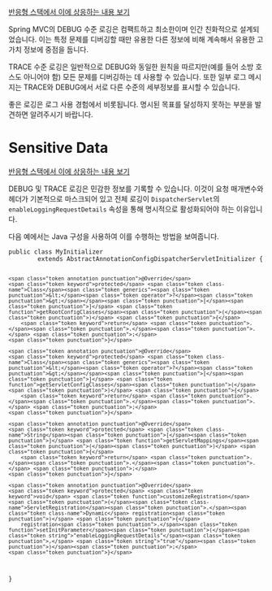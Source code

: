 <p><a href="https://docs.spring.io/spring-framework/reference/web/webflux/reactive-spring.html#webflux-logging">반응형 스택에서 이에 상응하는 내용 보기</a></p>
<p>Spring MVC의 DEBUG 수준 로깅은 컴팩트하고 최소한이며 인간 친화적으로 설계되었습니다. 이는 특정 문제를 디버깅할 때만 유용한 다른 정보에 비해 계속해서 유용한 고가치 정보에 중점을 둡니다.</p>
<p>TRACE 수준 로깅은 일반적으로 DEBUG와 동일한 원칙을 따르지만(예를 들어 소방 호스도 아니어야 함) 모든 문제를 디버깅하는 데 사용할 수 있습니다. 또한 일부 로그 메시지는 TRACE와 DEBUG에서 서로 다른 수준의 세부정보를 표시할 수 있습니다.</p>
<p>좋은 로깅은 로그 사용 경험에서 비롯됩니다. 명시된 목표를 달성하지 못하는 부분을 발견하면 알려주시기 바랍니다.</p>
<h1 id="sensitive-data">Sensitive Data</h1>
<p><a href="https://docs.spring.io/spring-framework/reference/web/webflux/reactive-spring.html#webflux-logging-sensitive-data">반응형 스택에서 이에 상응하는 내용 보기</a></p>
<p>DEBUG 및 TRACE 로깅은 민감한 정보를 기록할 수 있습니다. 이것이 요청 매개변수와 헤더가 기본적으로 마스크되어 있고 전체 로깅이 <code>DispatcherServlet</code>의 <code>enableLoggingRequestDetails</code> 속성을 통해 명시적으로 활성화되어야 하는 이유입니다.</p>
<p>다음 예에서는 Java 구성을 사용하여 이를 수행하는 방법을 보여줍니다.</p>
<pre><code class="language-java"><span class="token keyword">public</span> <span class="token keyword">class</span> <span class="token class-name">MyInitializer</span>
		<span class="token keyword">extends</span> <span class="token class-name">AbstractAnnotationConfigDispatcherServletInitializer</span> <span class="token punctuation">{</span>

	<span class="token annotation punctuation">@Override</span>
	<span class="token keyword">protected</span> <span class="token class-name">Class</span><span class="token generics"><span class="token punctuation">&lt;</span><span class="token operator">?</span><span class="token punctuation">&gt;</span></span><span class="token punctuation">[</span><span class="token punctuation">]</span> <span class="token function">getRootConfigClasses</span><span class="token punctuation">(</span><span class="token punctuation">)</span> <span class="token punctuation">{</span>
		<span class="token keyword">return</span> <span class="token punctuation">.</span><span class="token punctuation">.</span><span class="token punctuation">.</span> <span class="token punctuation">;</span>
	<span class="token punctuation">}</span>

	<span class="token annotation punctuation">@Override</span>
	<span class="token keyword">protected</span> <span class="token class-name">Class</span><span class="token generics"><span class="token punctuation">&lt;</span><span class="token operator">?</span><span class="token punctuation">&gt;</span></span><span class="token punctuation">[</span><span class="token punctuation">]</span> <span class="token function">getServletConfigClasses</span><span class="token punctuation">(</span><span class="token punctuation">)</span> <span class="token punctuation">{</span>
		<span class="token keyword">return</span> <span class="token punctuation">.</span><span class="token punctuation">.</span><span class="token punctuation">.</span> <span class="token punctuation">;</span>
	<span class="token punctuation">}</span>

	<span class="token annotation punctuation">@Override</span>
	<span class="token keyword">protected</span> <span class="token class-name">String</span><span class="token punctuation">[</span><span class="token punctuation">]</span> <span class="token function">getServletMappings</span><span class="token punctuation">(</span><span class="token punctuation">)</span> <span class="token punctuation">{</span>
		<span class="token keyword">return</span> <span class="token punctuation">.</span><span class="token punctuation">.</span><span class="token punctuation">.</span> <span class="token punctuation">;</span>
	<span class="token punctuation">}</span>

	<span class="token annotation punctuation">@Override</span>
	<span class="token keyword">protected</span> <span class="token keyword">void</span> <span class="token function">customizeRegistration</span><span class="token punctuation">(</span><span class="token class-name">ServletRegistration</span><span class="token punctuation">.</span><span class="token class-name">Dynamic</span> registration<span class="token punctuation">)</span> <span class="token punctuation">{</span>
		registration<span class="token punctuation">.</span><span class="token function">setInitParameter</span><span class="token punctuation">(</span><span class="token string">"enableLoggingRequestDetails"</span><span class="token punctuation">,</span> <span class="token string">"true"</span><span class="token punctuation">)</span><span class="token punctuation">;</span>
	<span class="token punctuation">}</span>

<span class="token punctuation">}</span></code></pre>